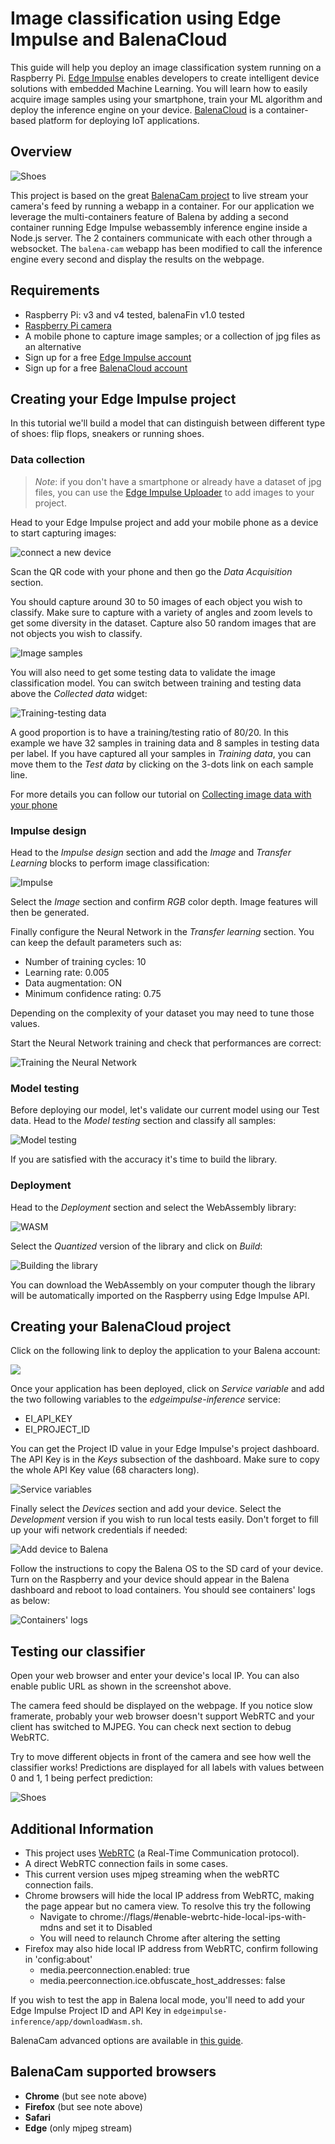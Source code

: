 # Image classification using Edge Impulse and BalenaCloud

This guide will help you deploy an image classification system running on a Raspberry Pi. [Edge Impulse](https://edgeimpulse.com) enables developers to create intelligent device solutions with embedded Machine Learning. You will learn how to easily acquire image samples using your smartphone, train your ML algorithm and deploy the inference engine on your device. [BalenaCloud](https://balena.io) is a container-based platform for deploying IoT applications.

## Overview

![Shoes](images/shoes.gif)

This project is based on the great [BalenaCam project](https://github.com/balenalabs/balena-cam) to live stream your camera's feed by running a webapp in a container. For our application we leverage the multi-containers feature of Balena by adding a second container running Edge Impulse webassembly inference engine inside a Node.js server. The 2 containers communicate with each other through a websocket. The `balena-cam` webapp has been modified to call the inference engine every second and display the results on the webpage.

## Requirements

* Raspberry Pi: v3 and v4 tested, balenaFin v1.0 tested
* [Raspberry Pi camera](https://www.raspberrypi.org/products/camera-module-v2/)
* A mobile phone to capture image samples; or a collection of jpg files as an alternative
* Sign up for a free [Edge Impulse account](https://edgeimpulse.com/)
* Sign up for a free [BalenaCloud account](https://www.balena.io/)

## Creating your Edge Impulse project

In this tutorial we'll build a model that can distinguish between different type of shoes: flip flops, sneakers or running shoes. 

### Data collection

> _Note_: if you don't have a smartphone or already have a dataset of jpg files, you can use the [Edge Impulse Uploader](https://docs.edgeimpulse.com/docs/cli-uploader) to add images to your project.

Head to your Edge Impulse project and add your mobile phone as a device to start capturing images:

![connect a new device](images/01device.png)

Scan the QR code with your phone and then go the *Data Acquisition* section.

You should capture around 30 to 50 images of each object you wish to classify. Make sure to capture with a variety of angles and zoom levels to get some diversity in the dataset.
Capture also 50 random images that are not objects you wish to classify.

![Image samples](images/02samples.png)

You will also need to get some testing data to validate the image classification model. You can switch between training and testing data  above the *Collected data* widget:

![Training-testing data](images/03testing.png)

A good proportion is to have a training/testing ratio of 80/20. In this example we have 32 samples in training data and 8 samples in testing data per label. If you have captured all your samples in *Training data*, you can move them to the *Test data* by clicking on the 3-dots link on each sample line.

For more details you can follow our tutorial on [Collecting image data with your phone](https://docs.edgeimpulse.com/docs/image-classification-mobile-phone)

### Impulse design

Head to the *Impulse design* section and add the *Image* and *Transfer Learning* blocks to perform image classification:

![Impulse](images/04impulse.png)

Select the *Image* section and confirm *RGB* color depth. Image features will then be generated.

Finally configure the Neural Network in the *Transfer learning* section. You can keep the default parameters such as:
* Number of training cycles: 10
* Learning rate: 0.005
* Data augmentation: ON
* Minimum confidence rating: 0.75

Depending on the complexity of your dataset you may need to tune those values.

Start the Neural Network training and check that performances are correct:

![Training the Neural Network](images/05training.png)

### Model testing

Before deploying our model, let's validate our current model using our Test data. Head to the *Model testing* section and classify all samples:

![Model testing](images/06test.png)

If you are satisfied with the accuracy it's time to build the library.

### Deployment

Head to the *Deployment* section and select the WebAssembly library:

![WASM](images/07wasm.png)

Select the *Quantized* version of the library and click on *Build*:

![Building the library](images/08build.png)

You can download the WebAssembly on your computer though the library will be automatically imported on the Raspberry using Edge Impulse API.

## Creating your BalenaCloud project

Click on the following link to deploy the application to your Balena account:

[![](https://balena.io/deploy.png)](https://dashboard.balena-cloud.com/deploy)

Once your application has been deployed, click on *Service variable* and add the two following variables to the *edgeimpulse-inference* service:
* EI_API_KEY
* EI_PROJECT_ID

You can get the Project ID value in your Edge Impulse's project dashboard. The API Key is in the *Keys* subsection of the dashboard. Make sure to copy the whole API Key value (68 characters long).

![Service variables](images/09servicevar.png)

Finally select the *Devices* section and add your device. Select the *Development* version if you wish to run local tests easily. Don't forget to fill up your wifi network credentials if needed:

![Add device to Balena](images/10devicebalena.png)

Follow the instructions to copy the Balena OS to the SD card of your device.
Turn on the Raspberry and your device should appear in the Balena dashboard and reboot to load containers. You should see containers' logs as below:

![Containers' logs](images/11logs.png)

## Testing our classifier

Open your web browser and enter your device's local IP. You can also enable public URL as shown in the screenshot above.

The camera feed should be displayed on the webpage. If you notice slow framerate, probably your web browser doesn't support WebRTC and your client has switched to MJPEG. You can check next section to debug WebRTC.

Try to move different objects in front of the camera and see how well the classifier works! Predictions are displayed for all labels with values between 0 and 1, 1 being perfect prediction:

![Shoes](images/12shoes.png)


## Additional Information

- This project uses [WebRTC](https://webrtc.org/) (a Real-Time Communication protocol).
- A direct WebRTC connection fails in some cases.
- This current version uses mjpeg streaming when the webRTC connection fails.
- Chrome browsers will hide the local IP address from WebRTC, making the page appear but no camera view. To resolve this try the following
  - Navigate to chrome://flags/#enable-webrtc-hide-local-ips-with-mdns and set it to Disabled
  - You will need to relaunch Chrome after altering the setting
- Firefox may also hide local IP address from WebRTC, confirm following in 'config:about'
  - media.peerconnection.enabled: true
  - media.peerconnection.ice.obfuscate_host_addresses: false

If you wish to test the app in Balena local mode, you'll need to add your Edge Impulse Project ID and API Key in `edgeimpulse-inference/app/downloadWasm.sh`.

BalenaCam advanced options are available in [this guide](BALENA-OPTIONS.md).

## BalenaCam supported browsers

- **Chrome** (but see note above)
- **Firefox** (but see note above)
- **Safari**
- **Edge** (only mjpeg stream)
